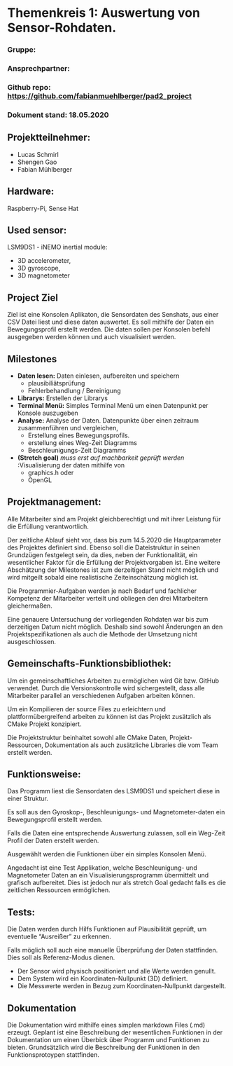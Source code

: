 # Themenkreis 1: Auswertung von Sensor-Rohdaten.

### Gruppe:
### Ansprechpartner:
### Github repo: https://github.com/fabianmuehlberger/pad2_project
### Dokument stand: 18.05.2020

## Projektteilnehmer:

* Lucas Schmirl
* Shengen Gao
* Fabian Mühlberger

## Hardware:
Raspberry-Pi, Sense Hat

## Used sensor:
LSM9DS1 - iNEMO inertial module:
* 3D accelerometer,
* 3D gyroscope, 
* 3D magnetometer

## Project Ziel
Ziel ist eine Konsolen Aplikaton, die Sensordaten des Senshats, aus einer CSV Datei liest und diese daten auswertet. Es soll mithilfe der Daten ein Bewegungsprofil erstellt werden. Die daten sollen per Konsolen befehl ausgegeben werden können und auch visualisiert werden. 

## Milestones

* **Daten lesen:** Daten einlesen, aufbereiten und speichern
    * plausibiliätsprüfung 
    * Fehlerbehandlung / Bereinigung
* **Librarys:** Erstellen der Librarys 
* **Terminal Menü:** Simples Terminal Menü um einen Datenpunkt per Konsole auszugeben
* **Analyse:** Analyse der Daten. Datenpunkte über einen zeitraum zusammenführen und    vergleichen,
    * Erstellung eines Bewegungsprofils.
    * erstellung eines Weg-Zeit Diagramms
    * Beschleunigungs-Zeit Diagramms
* **(Stretch goal)** *muss erst auf machbarkeit geprüft werden* :Visualisierung der daten mithilfe von 
    * graphics.h  oder
    * OpenGL
    

## Projektmanagement:

Alle Mitarbeiter sind am Projekt gleichberechtigt und mit ihrer Leistung für die Erfüllung verantwortlich.

Der zeitliche Ablauf sieht vor, dass bis zum 14.5.2020 die Hauptparameter des Projektes definiert sind. Ebenso soll die Dateistruktur in seinen Grundzügen festgelegt sein, da dies, neben der Funktionalität, ein wesentlicher Faktor für die Erfüllung der Projektvorgaben ist.
Eine weitere Abschätzung der Milestones ist zum derzeitigen Stand nicht möglich und wird mitgeilt sobald eine realistische Zeiteinschätzung möglich ist.

Die Programmier-Aufgaben werden je nach Bedarf und fachlicher Kompetenz der Mitarbeiter verteilt und obliegen den drei Mitarbeitern gleichermaßen.

Eine genauere Untersuchung der vorliegenden Rohdaten war bis zum derzeitigen Datum nicht möglich. Deshalb sind sowohl Änderungen an den Projektspezifikationen als auch die Methode der Umsetzung nicht ausgeschlossen.

## Gemeinschafts-Funktionsbibliothek:
Um ein gemeinschaftliches Arbeiten zu ermöglichen wird Git bzw. GitHub verwendet. Durch die Versionskontrolle wird sichergestellt, dass alle Mitarbeiter parallel an verschiedenen Aufgaben arbeiten können.

Um ein Kompilieren der source Files zu erleichtern und plattformübergreifend arbeiten zu können ist das Projekt zusätzlich als CMake Projekt konzipiert.

Die Projektstruktur beinhaltet sowohl alle CMake Daten, Projekt-Ressourcen, Dokumentation als auch zusätzliche Libraries die vom Team erstellt werden.

## Funktionsweise:

Das Programm liest die Sensordaten des LSM9DS1 und speichert diese in einer Struktur.

Es soll aus den Gyroskop-, Beschleunigungs- und Magnetometer-daten ein Bewegungsprofil erstellt werden.

Falls die Daten eine entsprechende Auswertung zulassen, soll ein Weg-Zeit Profil der Daten erstellt werden.

Ausgewählt werden die Funktionen über ein simples Konsolen Menü.

Angedacht ist eine Test Applikation, welche Beschleunigung- und Magnetometer Daten an ein Visualisierungsprogramm übermittelt und grafisch aufbereitet. Dies ist jedoch nur als stretch Goal gedacht falls es die zeitlichen Ressourcen ermöglichen.

## Tests:
Die Daten werden durch Hilfs Funktionen auf Plausibilität geprüft, um eventuelle “Ausreißer” zu erkennen.

Falls möglich soll auch eine manuelle Überprüfung der Daten stattfinden. Dies soll als Referenz-Modus dienen.
* Der Sensor wird physisch positioniert und alle Werte werden genullt.
* Dem System wird ein Koordinaten-Nullpunkt (3D) definiert.
* Die Messwerte werden in Bezug zum Koordinaten-Nullpunkt dargestellt.
 
## Dokumentation 
Die Dokumentation wird mithilfe eines simplen markdown Files (.md) erzeugt. Geplant ist eine Beschreibung der wesentlichen Funktionen in der Dokumentation um einen Überbick über Programm und Funktionen zu bieten.  Grundsätzlich wird die Beschreibung der Funktionen in den Funktionsprotoypen stattfinden.






